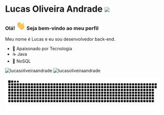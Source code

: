 # Lucas Oliveira Andrade <img src="https://emojis.slackmojis.com/emojis/images/1531849430/4246/blob-sunglasses.gif" width="30"/>

### Olá! <img  src="https://raw.githubusercontent.com/ABSphreak/ABSphreak/master/gifs/Hi.gif" width="30" /> Seja bem-vindo ao meu perfil

Meu nome é Lucas e eu sou desenvolvedor back-end.

- :blue_heart: Apaixonado por Tecnologia
- :coffee: Java
- :green_heart: NoSQL

<div>
  <img height="180em" src="https://github-readme-stats.vercel.app/api?username=lucasoliveiraandrade&show_icons=true&count_private=true&locale=pt-BR" alt="lucasoliveiraandrade" />
  <img height="180em" src="https://github-readme-stats.vercel.app/api/top-langs/?username=lucasoliveiraandrade&layout=compact&langs_count=7&count_private=true&locale=pt-BR" alt="lucasoliveiraandrade" />
</div>

![Snake animation](https://github.com/lucasoliveiraandrade/lucasoliveiraandrade/blob/output/github-contribution-grid-snake.svg)